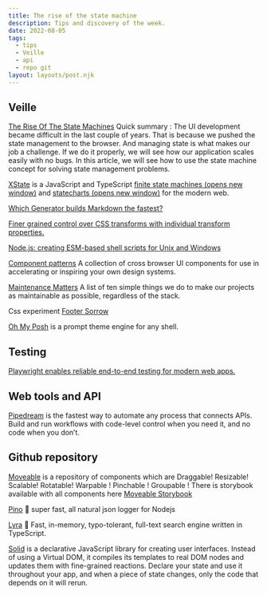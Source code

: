 ```yaml
---
title: The rise of the state machine
description: Tips and discovery of the week.
date: 2022-08-05
tags:
  - tips
  - Veille
  - api
  - repo git
layout: layouts/post.njk
---
```


## Veille

[The Rise Of The State Machines](https://www.smashingmagazine.com/2018/01/rise-state-machines/)
Quick summary : The UI development became difficult in the last couple of years. That is because we pushed the state management to the browser. And managing state is what makes our job a challenge. If we do it properly, we will see how our application scales easily with no bugs. In this article, we will see how to use the state machine concept for solving state management problems.

[XState](https://github.com/statelyai/xstate) is a JavaScript and TypeScript [finite state machines (opens new window)](https://en.wikipedia.org/wiki/Finite-state_machine) and [statecharts (opens new window)](https://www.sciencedirect.com/science/article/pii/0167642387900359/pdf)  for the modern web.

[Which Generator builds Markdown the fastest?](https://www.zachleat.com/web/build-benchmark/)

[Finer grained control over CSS transforms with individual transform properties.](https://web.dev/css-individual-transform-properties/)

[Node.js: creating ESM-based shell scripts for Unix and Windows](https://2ality.com/2022/07/nodejs-esm-shell-scripts.html#node.js-esm-modules-as-standalone-shell-scripts-on-unix)

[Component patterns](https://web.dev/patterns/components/) A collection of cross browser UI components for use in accelerating or inspiring your own design systems.

[Maintenance Matters](https://www.viget.com/articles/maintenance-matters/) A list of ten simple things we do to make our projects as maintainable as possible, regardless of the stack.

Css experiment [Footer Sorrow](https://codepen.io/ste-vg/full/PoQgvBK)

[Oh My Posh](https://ohmyposh.dev/) is a prompt theme engine for any shell.

## Testing
[Playwright enables reliable end-to-end testing for modern web apps.](https://playwright.dev/)

## Web tools and API
[Pipedream](https://pipedream.com/) is the fastest way to automate any process that connects APIs. Build and run workflows with code-level control when you need it, and no code when you don’t.

## Github repository
[Moveable](https://github.com/daybrush/moveable) is a repository of components which are Draggable! Resizable! Scalable! Rotatable! Warpable ! Pinchable ! Groupable ! There is storybook available with all components here [Moveable Storybook](https://daybrush.com/moveable/storybook/)

[Pino](https://github.com/pinojs/pino) 🌲 super fast, all natural json logger for Nodejs

[Lyra](https://github.com/nearform/lyra) 🌌 Fast, in-memory, typo-tolerant, full-text search engine written in TypeScript.

[Solid](https://github.com/solidjs/solid) is a declarative JavaScript library for creating user interfaces. Instead of using a Virtual DOM, it compiles its templates to real DOM nodes and updates them with fine-grained reactions. Declare your state and use it throughout your app, and when a piece of state changes, only the code that depends on it will rerun.